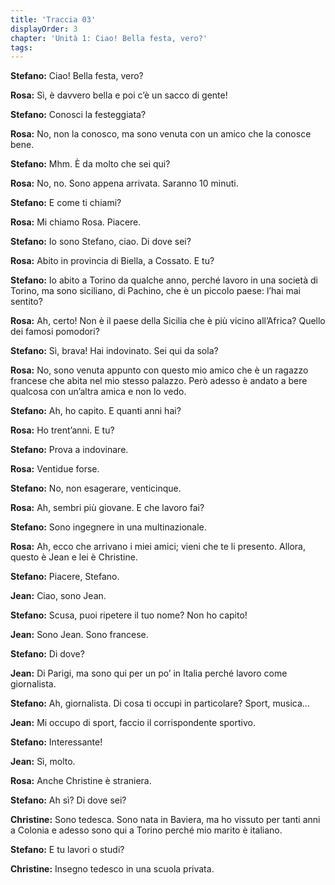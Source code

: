 ```yaml
---
title: 'Traccia 03'
displayOrder: 3
chapter: 'Unità 1: Ciao! Bella festa, vero?'
tags:
---
```


**Stefano:** Ciao! Bella festa, vero?

**Rosa:** Sì, è davvero bella e poi c’è un sacco di gente!

**Stefano:** Conosci la festeggiata?

**Rosa:** No, non la conosco, ma sono venuta con un amico che la conosce bene.

**Stefano:** Mhm. È da molto che sei qui?

**Rosa:** No, no. Sono appena arrivata. Saranno 10 minuti.

**Stefano:** E come ti chiami?

**Rosa:** Mi chiamo Rosa. Piacere.

**Stefano:** Io sono Stefano, ciao. Di dove sei?

**Rosa:** Abito in provincia di Biella, a Cossato. E tu?

**Stefano:** Io abito a Torino da qualche anno, perché lavoro in una società di Torino, ma sono siciliano, di Pachino, che è un piccolo paese: l’hai mai sentito?

**Rosa:** Ah, certo! Non è il paese della Sicilia che è più vicino all’Africa? Quello dei famosi pomodori?

**Stefano:** Sì, brava! Hai indovinato. Sei qui da sola?

**Rosa:** No, sono venuta appunto con questo mio amico che è un ragazzo francese che abita nel mio stesso palazzo. Però adesso è andato a bere qualcosa con un’altra amica e non lo vedo.

**Stefano:** Ah, ho capito. E quanti anni hai?

**Rosa:** Ho trent’anni. E tu?

**Stefano:** Prova a indovinare.

**Rosa:** Ventidue forse.

**Stefano:** No, non esagerare, venticinque.

**Rosa:** Ah, sembri più giovane. E che lavoro fai?

**Stefano:** Sono ingegnere in una multinazionale.

**Rosa:** Ah, ecco che arrivano i miei amici; vieni che te li presento. Allora, questo è Jean e lei è Christine.

**Stefano:** Piacere, Stefano.

**Jean:** Ciao, sono Jean.

**Stefano:** Scusa, puoi ripetere il tuo nome? Non ho capito!

**Jean:** Sono Jean. Sono francese.

**Stefano:** Di dove?

**Jean:** Di Parigi, ma sono qui per un po’ in Italia perché lavoro come giornalista.

**Stefano:** Ah, giornalista. Di cosa ti occupi in particolare? Sport, musica...

**Jean:** Mi occupo di sport, faccio il corrispondente sportivo.

**Stefano:** Interessante!

**Jean:** Sì, molto.

**Rosa:** Anche Christine è straniera.

**Stefano:** Ah sì? Di dove sei?

**Christine:** Sono tedesca. Sono nata in Baviera, ma ho vissuto per tanti anni a Colonia e adesso sono qui a Torino perché mio marito è italiano.

**Stefano:** E tu lavori o studi?

**Christine:** Insegno tedesco in una scuola privata.
